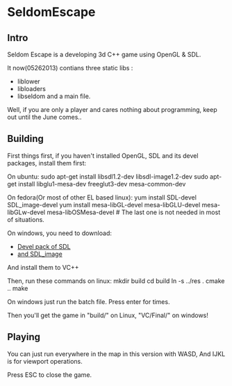 

SeldomEscape
============


Intro
-----

Seldom Escape is a developing 3d C++ game using OpenGL &amp; SDL.

It now(05262013) contians three static libs :
* liblower
* libloaders
* libseldom
and a main file.


Well, if you are only a player and cares nothing about programming, keep out until the June comes..

Building
--------

First things first, if you haven't installed OpenGL, SDL and its
devel packages, install them first:

On ubuntu:
    sudo apt-get install libsdl1.2-dev libsdl-image1.2-dev
    sudo apt-get install libglu1-mesa-dev freeglut3-dev mesa-common-dev

On fedora(Or most of other EL based linux):
    yum install SDL-devel SDL_image-devel
    yum install mesa-libGL-devel mesa-libGLU-devel mesa-libGLw-devel mesa-libOSMesa-devel
    # The last one is not needed in most of situations.

On windows, you need to download:

* [Devel pack of SDL](http://www.libsdl.org/release/SDL-devel-1.2.15-VC.zip)
* [and SDL_image](http://www.libsdl.org/projects/SDL_image/release/SDL_image-devel-1.2.12-VC.zip)

And install them to VC++

Then, run these commands on linux:
    mkdir build
    cd build
    ln -s ../res .
    cmake ..
    make

On windows just run the batch file. Press enter for times.

Then you'll get the game in "build/" on Linux, "VC/Final/" on windows!

Playing
-------

You can just run everywhere in the map in this version with WASD,
And IJKL is for viewport operations.

Press ESC to close the game.






